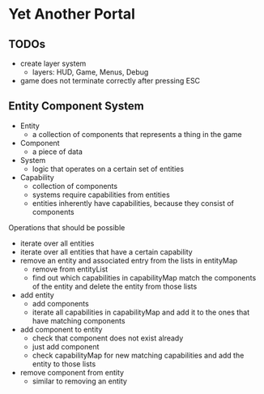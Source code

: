 # Yet Another Portal

## TODOs

- create layer system
    - layers: HUD, Game, Menus, Debug
- game does not terminate correctly after pressing ESC

## Entity Component System

- Entity
    - a collection of components that represents a thing in the game
- Component
    - a piece of data
- System
    - logic that operates on a certain set of entities
- Capability
    - collection of components
    - systems require capabilities from entities
    - entities inherently have capabilities, because they consist of components

Operations that should be possible

- iterate over all entities
- iterate over all entities that have a certain capability
- remove an entity and associated entry from the lists in entityMap
    - remove from entityList
    - find out which capabilities in capabilityMap match the components of the entity and delete the entity from those lists
- add entity
    - add components
    - iterate all capabilities in capabilityMap and add it to the ones that have matching components
- add component to entity
    - check that component does not exist already
    - just add component
    - check capabilityMap for new matching capabilities and add the entity to those lists
- remove component from entity
    - similar to removing an entity
